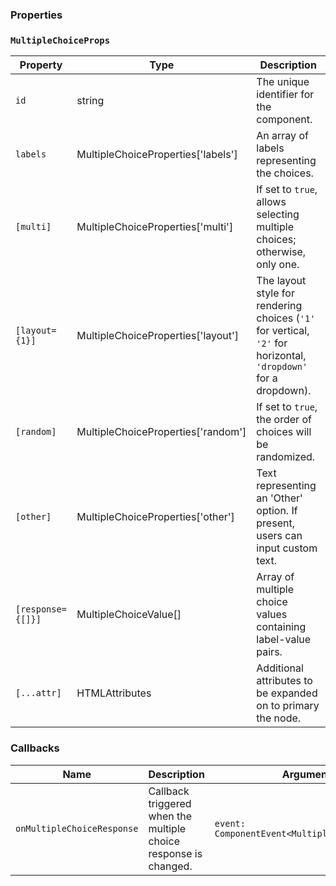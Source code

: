 ### Properties

### `MultipleChoiceProps`

| Property          | Type                               | Description                                                                                                     |
| ----------------- | ---------------------------------- | --------------------------------------------------------------------------------------------------------------- |
| `id`              | string                             | The unique identifier for the component.                                                                        |
| `labels`          | MultipleChoiceProperties['labels'] | An array of labels representing the choices.                                                                    |
| `[multi]`         | MultipleChoiceProperties['multi']  | If set to `true`, allows selecting multiple choices; otherwise, only one.                                       |
| `[layout={1}]`    | MultipleChoiceProperties['layout'] | The layout style for rendering choices (`'1'` for vertical, `'2'` for horizontal, `'dropdown'` for a dropdown). |
| `[random]`        | MultipleChoiceProperties['random'] | If set to `true`, the order of choices will be randomized.                                                      |
| `[other]`         | MultipleChoiceProperties['other']  | Text representing an 'Other' option. If present, users can input custom text.                                   |
| `[response={[]}]` | MultipleChoiceValue[]              | Array of multiple choice values containing label-value pairs.                                                   |
| `[...attr] `      | HTMLAttributes<HTMLFormElement>    | Additional attributes to be expanded on to primary the node.                                                                   |

### Callbacks

| Name                       | Description                                                      | Arguments                                      |
| -------------------------- | ---------------------------------------------------------------- | ---------------------------------------------- |
| `onMultipleChoiceResponse` | Callback triggered when the multiple choice response is changed. | `event: ComponentEvent<MultipleChoiceValue[]>` |
